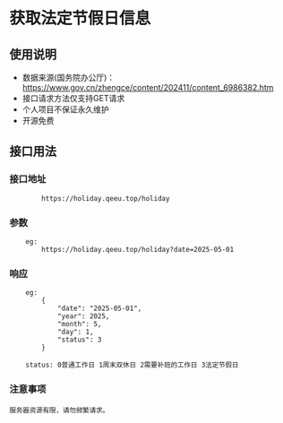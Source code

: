 # 获取法定节假日信息

## 使用说明

* 数据来源(国务院办公厅)：https://www.gov.cn/zhengce/content/202411/content_6986382.htm
* 接口请求方法仅支持GET请求
* 个人项目不保证永久维护
* 开源免费

## 接口用法

### 接口地址

            https://holiday.qeeu.top/holiday

### 参数

        eg:
            https://holiday.qeeu.top/holiday?date=2025-05-01

### 响应

        eg:
            {
                "date": "2025-05-01",
                "year": 2025,
                "month": 5,
                "day": 1,
                "status": 3
            }

        status: 0普通工作日 1周末双休日 2需要补班的工作日 3法定节假日

### 注意事项

```
服务器资源有限，请勿频繁请求。
``` 
